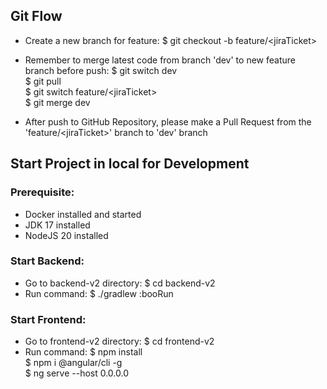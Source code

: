## Git Flow
- Create a new branch for feature:
$ git checkout -b feature/\<jiraTicket\> <br />
- Remember to merge latest code from branch 'dev' to new feature branch before push:
\$ git switch dev <br />
\$ git pull <br />
\$ git switch feature/\<jiraTicket\> <br />
\$ git merge dev <br />

- After push to GitHub Repository, please make a Pull Request from the 'feature/\<jiraTicket\>' branch to 'dev' branch

## Start Project in local for Development
### Prerequisite: 
  - Docker installed and started
  - JDK 17 installed
  - NodeJS 20 installed
### Start Backend:
  - Go to backend-v2 directory:
  \$ cd backend-v2 <br />
  - Run command:
  \$ ./gradlew :booRun <br />
### Start Frontend:
 - Go to frontend-v2 directory:
  \$ cd frontend-v2 <br />
  - Run command:
  \$ npm install <br />
  \$ npm i @angular/cli -g <br />
  \$ ng serve --host 0.0.0.0 <br />
  
